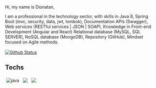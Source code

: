 Hi, my name is Dionatan,

I am a professional in the technology sector, with skills in Java 8, Spring Boot (mvc, security, data, jwt, lombok), Documentation APIs (Swagger),
Web services (RESTful services | JSON | SOAP), Knowledge in Front-end Development (Angular and React) Relational database (MySQL, SQL SERVER),
NoSQL database (MongoDB), Repository (GitHub), Mindset focused on Agile methods.
<br/>
<br/>
[![Github Status](https://github-readme-stats.vercel.app/api?username=DionatanLeao&show_icons=true&title_color=00a6c0&icon_color=00a6c0&text_color=9f9f9f&bg_color=151515)](https://github.com/DionatanLeao/DionatanLeao)

## Techs

<img src="https://github.com/Quadrified/Quadrified/blob/master/assets/svg/dev/languages/java.svg" alt="java" style="vertical-align:top; margin:4px">&nbsp;<img src="https://github.com/Quadrified/Quadrified/blob/master/assets/svg/dev/frameworks/%20angular.svg" style="vertical-align:top; margin:4px">&nbsp;<img src="https://github.com/Quadrified/Quadrified/blob/master/assets/svg/dev/frameworks/react.svg" style="vertical-align:top; margin:4px">
